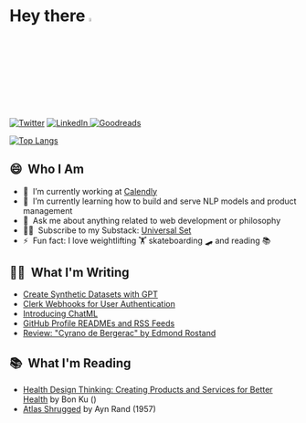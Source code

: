# Hey there <a href="https://www.linkedin.com/in/quentinlintz/"><img src="https://media.giphy.com/media/hvRJCLFzcasrR4ia7z/giphy.gif" width="4%"></a>

<a href="https://www.twitter.com/quentinlintz">![Twitter](https://img.shields.io/badge/Twitter-%231DA1F2.svg?style=for-the-badge&logo=Twitter&logoColor=white)</a>
<a href="https://www.linkedin.com/in/quentinlintz/">![LinkedIn](https://img.shields.io/badge/linkedin-%230077B5.svg?style=for-the-badge&logo=linkedin&logoColor=white)
</a>
<a href="https://www.goodreads.com/user/show/160841838">![Goodreads](https://img.shields.io/badge/Goodreads-F3F1EA?style=for-the-badge&logo=goodreads&logoColor=372213)</a>

[![Top Langs](https://github-readme-stats.vercel.app/api/top-langs/?username=quentinlintz&layout=compact&hide=html,css,shell&size_weight=0.5&count_weight=0.5&theme=dark)](https://github.com/anuraghazra/github-readme-stats)

## 😄 &nbsp;Who I Am

- 🔭 &nbsp;I’m currently working at [Calendly](https://calendly.com/)
- 🌱 &nbsp;I’m currently learning how to build and serve NLP models and product management
- 💬 &nbsp;Ask me about anything related to web development or philosophy
- 👨‍💻 &nbsp;Subscribe to my Substack: [Universal Set](https://universalset.substack.com/)
- ⚡ &nbsp;Fun fact: I love weightlifting 🏋️ skateboarding 🛹 and reading 📚

## ✍🏻 &nbsp;What I'm Writing

<!-- SUBSTACK:START -->
- [Create Synthetic Datasets with GPT](https://universalset.substack.com/p/create-synthetic-datasets-with-gpt)
- [Clerk Webhooks for User Authentication](https://universalset.substack.com/p/clerk-webhooks-for-user-authentication)
- [Introducing ChatML](https://universalset.substack.com/p/introducing-chatml)
- [GitHub Profile READMEs and RSS Feeds](https://universalset.substack.com/p/github-profile-readmes-and-rss-feeds)
- [Review: &quot;Cyrano de Bergerac&quot; by Edmond Rostand](https://universalset.substack.com/p/review-cyrano-de-bergerac-by-edmond)
<!-- SUBSTACK:END -->

## 📚 &nbsp;What I'm Reading

<!-- GOODREADS:START -->
- [Health Design Thinking: Creating Products and Services for Better Health](https://www.goodreads.com/review/show/5587842662?utm_medium=api&utm_source=rss) by Bon Ku ()
- [Atlas Shrugged](https://www.goodreads.com/review/show/5230094857?utm_medium=api&utm_source=rss) by Ayn Rand (1957)
<!-- GOODREADS:END -->
